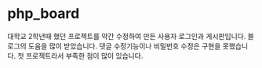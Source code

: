 # php_board
대학교 2학년때 했던 프로젝트를 약간 수정하여 만든 사용자 로그인과 게시판입니다.
블로그의 도움을 많이 받았습니다.
댓글 수정기능이나 비밀번호 수정은 구현을 못했습니다.
첫 프로젝트라서 부족한 점이 많이 있습니다.
